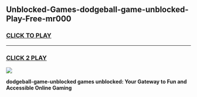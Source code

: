 
## Unblocked-Games-dodgeball-game-unblocked-Play-Free-mr000
<h3>
<a href="https://premium76.site?title=dodgeball-game-unblocked&ref=18A1">CLICK TO PLAY</a></h3>
<hr>

<h3>
<a href="https://premium76.site?title=dodgeball-game-unblocked&ref=18A1">CLICK 2 PLAY</a>
  
</h3>

<a href="https://premium76.site?title=dodgeball-game-unblocked&ref=18A1"><img src="https://clearcache.store/games.png"></a>


**dodgeball-game-unblocked games unblocked: Your Gateway to Fun and Accessible Online Gaming**
